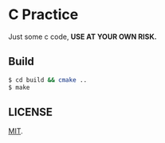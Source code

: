 # C Practice

Just some c code, **USE AT YOUR OWN RISK.**

## Build

```bash
$ cd build && cmake ..
$ make
```

## LICENSE

[MIT](LICENSE).